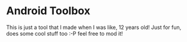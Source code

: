 # Android Toolbox

This is just a tool that I made when I was like, 12 years old!
Just for fun, does some cool stuff too :-P feel free to mod it!

